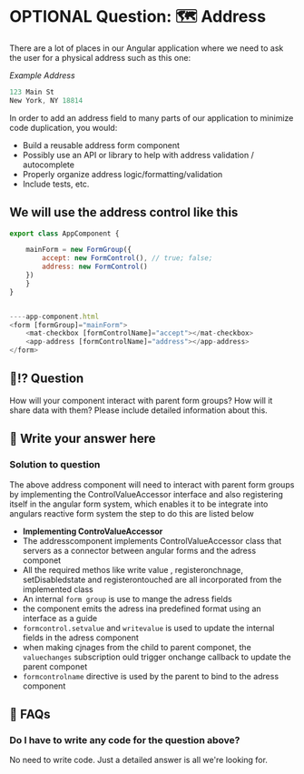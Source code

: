 # OPTIONAL Question: 🗺️ Address

There are a lot of places in our Angular application where we need to ask the user for a physical address such as this one:

_Example Address_

```javascript
123 Main St
New York, NY 18814
```

In order to add an address field to many parts of our application to minimize code duplication, you would:

- Build a reusable address form component
- Possibly use an API or library to help with address validation / autocomplete
- Properly organize address logic/formatting/validation
- Include tests, etc.

## We will use the address control like this

```javascript
export class AppComponent {

	mainForm = new FormGroup({
		accept: new FormControl(), // true; false;
		address: new FormControl()
 	})
    }
}


----app-component.html
<form [formGroup]="mainForm">
    <mat-checkbox [formControlName]="accept"></mat-checkbox>
    <app-address [formControlName]="address"></app-address>
</form>
```

## 🤔⁉️ Question

How will your component interact with parent form groups? How will it share data with them? Please include detailed information about this.

## 🫵 Write your answer here

### Solution to question

The above address component will need to interact with parent form groups by implementing the ControlValueAccessor interface and also registering itself in the angular form system, which enables it to be integrate into angulars reactive form system
the step to do this are listed below

- **Implementing ControValueAccessor**
- The addresscomponent implements ControlValueAccessor class that servers as a connector between angular forms and the adress componet
- All the required methos like write value , registeronchnage, setDisabledstate and registerontouched are all incorporated from the implemented class
- An internal `form group` is use to mange the adress fields
- the component emits the adress ina predefined format using an interface as a guide
- `formcontrol.setvalue` and `writevalue` is used to update the internal fields in the adress component
- when making cjnages from the child to parent componet, the `valuechanges` subscription ould trigger onchange callback to update the parent componet
- `formcontrolname` directive is used by the parent to bind to the adress component

## 🧐️ FAQs

### Do I have to write any code for the question above?

No need to write code. Just a detailed answer is all we're looking for.
